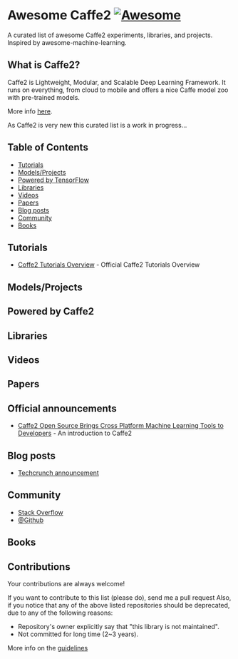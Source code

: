# Awesome Caffe2  [![Awesome](https://cdn.rawgit.com/sindresorhus/awesome/d7305f38d29fed78fa85652e3a63e154dd8e8829/media/badge.svg)](https://github.com/sindresorhus/awesome)

A curated list of awesome Caffe2 experiments, libraries, and projects. Inspired by awesome-machine-learning.

## What is Caffe2?

Caffe2 is Lightweight, Modular, and Scalable Deep Learning Framework. It runs on everything, from cloud to mobile and offers a nice Caffe model zoo with pre-trained models.

More info [here](http://caffe2.ai).

As Caffe2 is very new this curated list is a work in progress...

## Table of Contents

<!-- MarkdownTOC depth=4 -->
- [Tutorials](#github-tutorials)
- [Models/Projects](#github-projects)
- [Powered by TensorFlow](#github-powered-by)
- [Libraries](#libraries)
- [Videos](#video)
- [Papers](#papers)
- [Blog posts](#blogs)
- [Community](#community)
- [Books](#books)

<!-- /MarkdownTOC -->


<a name="github-tutorials" />

## Tutorials

* [Coffe2 Tutorials Overview](http://caffe2.ai/docs/tutorials.html) - Official Caffe2 Tutorials Overview


<a name="github-projects" />

## Models/Projects


<a name="github-powered-by" />

## Powered by Caffe2


<a name="libraries" />

## Libraries

<a name="video" />

## Videos


<a name="papers" />

## Papers


<a name="blogs" />

## Official announcements

* [Caffe2 Open Source Brings Cross Platform Machine Learning Tools to Developers](http://caffe2.ai/blog/2017/04/18/caffe2-open-source-announcement.html) - An introduction to Caffe2

## Blog posts

* [Techcrunch announcement](https://techcrunch.com/2017/04/18/facebook-open-sources-caffe2-its-flexible-deep-learning-framework-of-choice/)

<a name="community" />

## Community

* [Stack Overflow](http://stackoverflow.com/questions/tagged/caffe2)
* [@Github](https://github.com/caffe2/caffe2)


<a name="books" />

## Books


<a name="contributions" />

## Contributions

Your contributions are always welcome!

If you want to contribute to this list (please do), send me a pull request
Also, if you notice that any of the above listed repositories should be deprecated, due to any of the following reasons:

* Repository's owner explicitly say that "this library is not maintained".
* Not committed for long time (2~3 years).

More info on the [guidelines](https://github.com/jstumpp/awesome-caffe2/blob/master/contributing.md)